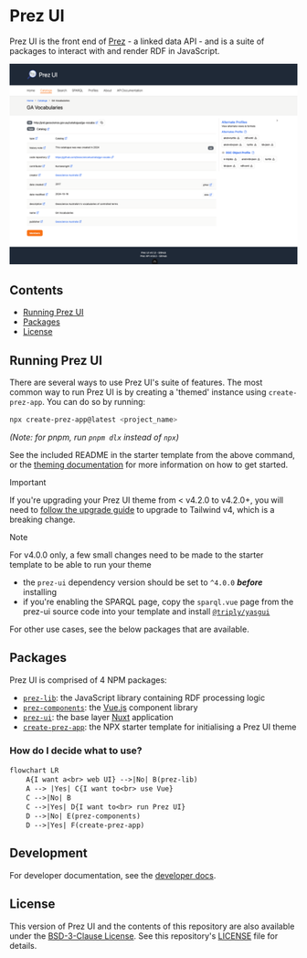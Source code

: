 # Prez UI
Prez UI is the front end of [Prez](https://github.com/RDFLib/prez) - a linked data API - and is a suite of packages to interact with and render RDF in JavaScript.

![Screenshot of a catalogue in Prez UI](/docs/catalog_example.png)

## Contents
- [Running Prez UI](#running-prez-ui)
- [Packages](#packages)
- [License](#license)

## Running Prez UI
There are several ways to use Prez UI's suite of features. The most common way to run Prez UI is by creating a 'themed' instance using `create-prez-app`. You can do so by running:

```bash
npx create-prez-app@latest <project_name>
```
_(Note: for pnpm, run `pnpm dlx` instead of `npx`)_

See the included README in the starter template from the above command, or the [theming documentation](./docs/theming.md) for more information on how to get started.

> [!IMPORTANT]  
> If you're upgrading your Prez UI theme from < v4.2.0 to v4.2.0+, you will need to [follow the upgrade guide](./docs/upgrade.md) to upgrade to Tailwind v4, which is a breaking change.

> [!NOTE]  
> For v4.0.0 only, a few small changes need to be made to the starter template to be able to run your theme
> - the `prez-ui` dependency version should be set to `^4.0.0` ***before*** installing
> - if you're enabling the SPARQL page, copy the `sparql.vue` page from the prez-ui source code into your template and install [`@triply/yasgui`](https://www.npmjs.com/package/@triply/yasgui)

For other use cases, see the below packages that are available.

## Packages
Prez UI is comprised of 4 NPM packages:
- [`prez-lib`](./packages/prez-lib/): the JavaScript library containing RDF processing logic
- [`prez-components`](./packages/prez-components/): the [Vue.js](https://vuejs.org/) component library
- [`prez-ui`](./packages/prez-ui/): the base layer [Nuxt](https://nuxt.com/) application
- [`create-prez-app`](./packages/create-prez-app/): the NPX starter template for initialising a Prez UI theme

### How do I decide what to use?

```mermaid
flowchart LR
    A{I want a<br> web UI} -->|No| B(prez-lib)
    A --> |Yes| C{I want to<br> use Vue}
    C -->|No| B
    C -->|Yes| D{I want to<br> run Prez UI}
    D -->|No| E(prez-components)
    D -->|Yes| F(create-prez-app)
```

## Development
For developer documentation, see the [developer docs](/docs/development.md).

## License
This version of Prez UI and the contents of this repository are also available under the [BSD-3-Clause License](https://opensource.org/license/BSD-3-Clause). See this repository's [LICENSE](./LICENSE) file for details.
